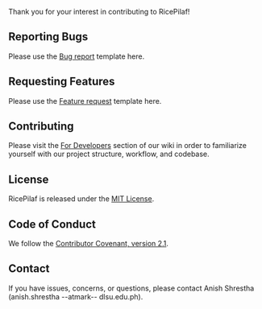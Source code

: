 Thank you for your interest in contributing to RicePilaf! 

## Reporting Bugs
Please use the [Bug report](https://github.com/bioinfodlsu/rice-pilaf/issues/new/choose) template here.

## Requesting Features
Please use the [Feature request](https://github.com/bioinfodlsu/rice-pilaf/issues/new/choose) template here.

## Contributing
Please visit the [For Developers](https://github.com/bioinfodlsu/rice-pilaf/wiki/3.-For-Developers) section of our wiki in order to familiarize yourself with our project structure, workflow, and codebase.

## License
RicePilaf is released under the [MIT License](https://github.com/bioinfodlsu/rice-pilaf/blob/main/LICENSE).

## Code of Conduct
We follow the [Contributor Covenant, version 2.1](https://www.contributor-covenant.org/version/2/1/code_of_conduct/).

## Contact
If you have issues, concerns, or questions, please contact Anish Shrestha (anish.shrestha --atmark-- dlsu.edu.ph).
